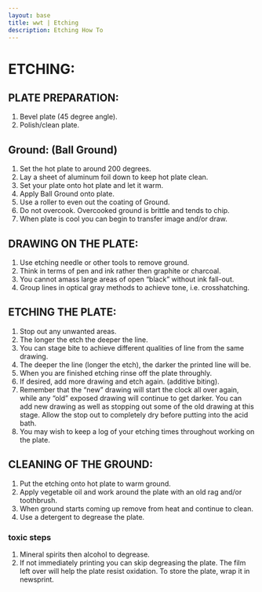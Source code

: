 ```yaml
---
layout: base
title: wwt | Etching
description: Etching How To
---
```


# ETCHING:

## PLATE PREPARATION:

1. Bevel plate (45 degree angle).
2. Polish/clean plate.

## Ground:  (Ball Ground)

1. Set the hot plate to around 200 degrees.
2. Lay a sheet of aluminum foil down to keep hot plate clean.
3. Set your plate onto hot plate and let it warm.
4. Apply Ball Ground onto plate.
5. Use a roller to even out the coating of Ground.
6. Do not overcook.  Overcooked ground is brittle and tends to chip.
7. When plate is cool you can begin to transfer image and/or draw.

## DRAWING ON THE PLATE:
	
1. Use etching needle or other tools to remove ground.
2. Think in terms of pen and ink rather then graphite or charcoal.
3. You cannot amass large areas of open “black” without ink fall-out.
4. Group lines in optical gray methods to achieve tone, i.e. crosshatching.

## ETCHING THE PLATE:
	
1. Stop out any unwanted areas.
3. The longer the etch the deeper the line.
4. You can stage bite to achieve different qualities of line from the same drawing.
5. The deeper the line (longer the etch), the darker the printed line will be.
6. When you are finished etching rinse off the plate throughly.
7. If desired, add more drawing and etch again. (additive biting).
8. Remember that the “new” drawing will start the clock all over again, while any “old” exposed drawing will continue to get darker.  You can add new drawing as well as stopping out some of the old drawing at this stage.  Allow the stop out to completely dry before putting into the acid bath.  
9. You may wish to keep a log of your etching times throughout working on the plate.

## CLEANING OF THE GROUND:

1. Put the etching onto hot plate to warm ground.
2. Apply vegetable oil and work around the plate with an old rag and/or toothbrush.
3. When ground starts coming up remove from heat and continue to clean.
4. Use a detergent to degrease the plate.

### toxic steps
1. Mineral spirits then alcohol to degrease.
2. If not immediately printing you can skip degreasing the plate. The film left over will help the plate resist oxidation.  To store the plate, wrap it in newsprint.